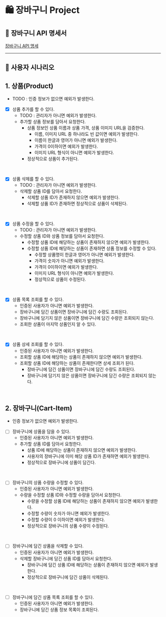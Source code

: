 # 🛍️ 장바구니 Project

## 📘 장바구니 API 명세서
[장바구니 API 명세](http://43.200.181.131:8080/docs/index.html)

---


## 🎯 사용자 시나리오

## 1. 상품(Product)

- TODO : 인증 정보가 없으면 예외가 발생한다.

- [x] 상품 추가를 할 수 있다.
  - TODO : 관리자가 아니면 예외가 발생한다.
  - 추가할 상품 정보를 담아서 요청한다.
    - 상품 정보인 상품 이름과 상품 가격, 상품 이미지 URL을 검증한다.
      - 이름, 이미지 URL 중 하나라도 빈 값이면 예외가 발생한다. 
      - 이름이 한글과 영어가 아니면 예외가 발생한다.
      - 가격이 0이하이면 예외가 발생한다.
      - 이미지 URL 형식이 아니면 예외가 발생한다.
    - 정상적으로 상품이 추가된다.

<br>

- [x] 상품 삭제를 할 수 있다.
  - TODO : 관리자가 아니면 예외가 발생한다.
  - 삭제할 상품 ID를 담아서 요청한다.
    - 삭제할 상품 ID가 존재하지 않으면 예외가 발생한다.
    - 삭제할 상품 ID가 존재하면 정상적으로 상품이 삭제된다.

<br>

- [x] 상품 수정을 할 수 있다.
  - TODO : 관리자가 아니면 예외가 발생한다.
  - 수정할 상품 ID와 상품 정보를 담아서 요청한다.
    - 수정할 상품 ID에 해당하는 상품이 존재하지 않으면 예외가 발생한다.
    - 수정할 상품 ID에 해당하는 상품이 존재하면 상품 정보를 수정할 수 있다.
        - 수정할 상품명이 한글과 영어가 아니면 예외가 발생한다.
        - 가격이 숫자가 아니면 예외가 발생한다.
        - 가격이 0이하이면 예외가 발생한다.
        - 이미지 URL 형식이 아니면 예외가 발생한다.
        - 정상적으로 상품이 수정된다.

<br>

- [x] 상품 목록 조회를 할 수 있다.
    - 인증된 사용자가 아니면 예외가 발생한다.
    - 장바구니에 담긴 상품이면 장바구니에 담긴 수량도 조회된다.
    - 장바구니에 담기지 않은 상품이면 장바구니에 담긴 수량은 조회되지 않는다.
    - 조회한 상품이 마지막 상품인지 알 수 있다.

<br>

- [x] 상품 상세 조회를 할 수 있다.
    - 인증된 사용자가 아니면 예외가 발생한다.
    - 조회할 상품 ID에 해당하는 상품이 존재하지 않으면 예외가 발생한다. 
    - 조회할 상품 ID에 해당하는 상품이 존재한다면 상세 조회가 된다.
        - 장바구니에 담긴 상품이면 장바구니에 담긴 수량도 조회된다.
        - 장바구니에 담기지 않은 상품이면 장바구니에 담긴 수량은 조회되지 않는다.

<br>

## 2. 장바구니(Cart-Item)

- 인증 정보가 없으면 예외가 발생한다.

- [ ] 장바구니에 상품을 담을 수 있다.
  - 인증된 사용자가 아니면 예외가 발생한다.
  - 추가할 상품 ID를 담아서 요청한다.
    - 상품 ID에 해당하는 상품이 존재하지 않으면 예외가 발생한다.
    - 사용자의 장바구니에 이미 해당 상품 ID가 존재하면 예외가 발생한다.
    - 정상적으로 장바구니에 상품이 담긴다.

<br>

- [ ] 장바구니의 상품 수량을 수정할 수 있다.
  - 인증된 사용자가 아니면 예외가 발생한다.
  - 수량을 수정할 상품 ID와 수정할 수량을 담아서 요청한다.
    - 수량을 수정할 상품 ID에 해당하는 상품이 존재하지 않으면 예외가 발생한다.
    - 수정할 수량이 숫자가 아니면 예외가 발생한다.
    - 수정할 수량이 0 이하이면 예외가 발생한다.
    - 정상적으로 장바구니의 상품 수량이 수정된다.

<br>

- [ ] 장바구니에 담긴 상품을 삭제할 수 있다.
  - 인증된 사용자가 아니면 예외가 발생한다.
  - 삭제할 장바구니에 담긴 상품 ID를 담아서 요청한다.
    - 장바구니에 담긴 상품 ID에 해당하는 상품이 존재하지 않으면 예외가 발생한다.
    - 정상적으로 장바구니에 담긴 상품이 삭제된다.

<br>

- [ ] 장바구니에 담긴 상품 목록 조회를 할 수 있다.
  - 인증된 사용자가 아니면 예외가 발생한다.
  - 장바구니에 담긴 상품 정보 목록이 조회된다.
